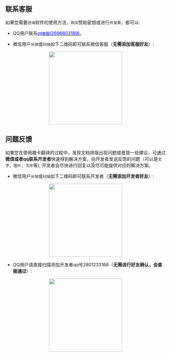 ## 联系客服
如果您需要`咨询`软件的使用方法，`购买`赞助密钥或进行`开发票`，都可以:

* QQ用户联系<a target="_blank" href="http://wpa.qq.com/msgrd?v=3&uin=2696603189&site=qq&menu=yes"><font color="blue">`QQ客服`(2696603189)</font></a>。

* 微信用户`长按`或`扫描`如下二维码即可联系微信客服（**无需添加客服好友**）:

<center><img src=" https://zanzhu.malizheng.com/weixinkefu.png " width="230"></center>

## 问题反馈

如果您在使用趣卡翻译的过程中，发现文档排版出现问题或者提一些建议，可通过**微信或者qq联系开发者**快速得到解决方案，向开发者发送反馈的问题（可以是`文字`，`图片`，`文件`等), 开发者会尽快进行回复以及尽可能提供对应的解决方案。

* 微信用户`长按`或`扫描`如下二维码即可联系开发者（**无需添加开发者好友**）:

<center><img src=" https://zanzhu.malizheng.com/qrcode.png" width="230"></center>

* QQ用户请直接扫描添加开发者qq号2801233168（**无需进行好友确认，会直接通过**）:

<center><img src="https://zanzhu.malizheng.com/qqkaifazhe.jpeg" width="230"></center>
